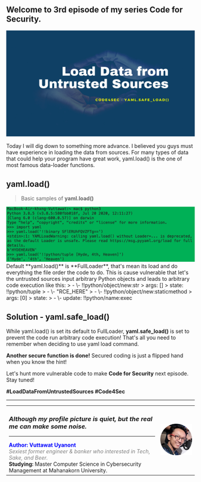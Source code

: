 ## Welcome to 3rd episode of my series **Code for Security**.  

<div align="center"> <img src="cover.png"/> </div>  
  
Today I will dig down to something more advance. I believed you guys must have experience in loading the data from sources. For many types of data that could help your program have great work, yaml.load() is the one of most famous data-loader functions.
  
## yaml.load()
> Basic samples of **yaml.load()**  
<div align="center"> <img src="yaml.png"/> </div> 
Default **yaml.load()** is **FullLoader**, that's mean its load and do everything the file order the code to do. This is cause vulnerable that let's the untrusted sources input arbitrary Python objects and leads to arbitrary code execution like this:  
> - \- !!python/object/new:str  
>     args: []  
>     state: !!python/tuple  
>     - \- "RCE_HERE"  
>     - \- !!python/object/new:staticmethod  
>       args: [0]  
>       state:  
>         - \- update: !!python/name:exec  
  
## Solution - yaml.safe_load()
While yaml.load() is set its default to FullLoader, **yaml.safe_load()** is set to prevent the code run arbitrary code execution! That's all you need to remember when deciding to use yaml load command.
  
**Another secure function is done!** Secured coding is just a flipped hand when you know the hint!

Let's hunt more vulnerable code to make **Code for Security** next episode. Stay tuned!  
  
**#LoadDataFromUntrustedSources #Code4Sec**  
  
______________________________
<table border="0">
 <tr>
   <td> <h3><i>Although my profile picture is quiet, but the real me can make some noise.</i></h3>
      <hr>
      <b><font color="Blue"> Author: Vuttawat Uyanont </font></b>  <br>
      <font color="grey"><i>Sexiest former engineer & banker who interested in Tech, Sake, and Beer.</i></font>  <br>
      <b>Studying:</b> Master Computer Science in Cybersecurity Management at Mahanakorn University.  <br> </td>  
   <td><img src="Author.png" width="150"/></td>  
 </tr>
</table>
  
